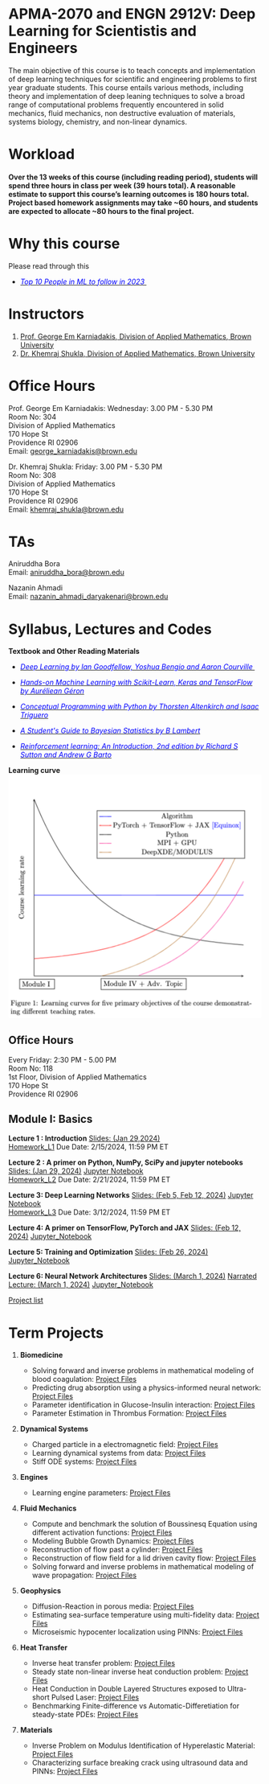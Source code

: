 # APMA-2070 and ENGN 2912V: Deep Learning for Scientistis and Engineers

The main objective of this course is to teach concepts and implementation of deep learning techniques for scientific and engineering problems to first year graduate students. This course entails various methods, including theory and implementation of deep leaning techniques to solve a broad range of computational problems frequently encountered in solid mechanics, fluid mechanics, non destructive evaluation of materials, systems biology, chemistry, and non-linear dynamics.


# Workload

#### Over the 13 weeks of this course (including reading period), students will spend three hours in class per week (39 hours total). A reasonable estimate to support this course’s learning outcomes is 180 hours total. Project based homework assignments may take ~60 hours, and students are expected to allocate ~80 hours to the final project.


# Why this course
Please read through this  
* [<span style="color:blue"> <em>Top 10 People in ML to follow in 2023 </em> </span>](https://academy.digilab.co.uk/posts/which-ml-experts-should-you-follow-in-2023)



# Instructors  
1. [Prof. George Em Karniadakis, Division of Applied Mathematics, Brown University](https://scholar.google.com/citations?user=yZ0-ywkAAAAJ&hl=en&oi=ao)
2. [Dr. Khemraj Shukla, Division of Applied Mathematics, Brown University](https://scholar.google.com/citations?user=XMWXf8sAAAAJ&hl=en&oi=ao)

# Office Hours  
Prof. George Em Karniadakis: Wednesday: 3.00 PM - 5.30 PM  
Room No: 304  
Division of Applied Mathematics   
170 Hope St   
Providence RI 02906   
Email: <george_karniadakis@brown.edu>  


Dr. Khemraj Shukla: Friday: 3.00 PM - 5.30 PM  
Room No: 308    
Division of Applied Mathematics     
170 Hope St  
Providence RI 02906   
Email: <khemraj_shukla@brown.edu>    





# TAs
Aniruddha Bora  
Email: <aniruddha_bora@brown.edu>  

Nazanin Ahmadi  
Email: <nazanin_ahmadi_daryakenari@brown.edu>



## 


# Syllabus, Lectures and Codes 


**Textbook and Other Reading Materials** 

* [<span style="color:blue"> <em>Deep Learning by Ian Goodfellow, Yoshua Bengio and Aaron Courville </em> </span>](https://www.deeplearningbook.org)

* [<span style="color:blue"> <em>Hands-on Machine Learning with Scikit-Learn, Keras and TensorFlow by Auréliean Géron</em> </span>](https://www.amazon.com/Hands-Machine-Learning-Scikit-Learn-TensorFlow/dp/1492032646)

* [<span style="color:blue"> <em>Conceptual Programming with Python by Thorsten Altenkirch and Isaac Triguero</em> </span>](https://www.google.com/books/edition/Conceptual_Programming_with_Python/nUO0DwAAQBAJ?hl=en&gbpv=1&dq=conceptual+programming+with+python&printsec=frontcover)

* [<span style="color:blue"> <em>A Student's Guide to Bayesian Statistics by B Lambert  </em> </span>](https://www.torrossa.com/en/resources/an/5017731)

* [<span style="color:blue"> <em>Reinforcement learning: An Introduction, 2nd edition by Richard S Sutton and Andrew G Barto</em> </span>](https://scholar.google.ca/citations?view_op=view_citation&hl=en&user=6m4wv6gAAAAJ&citation_for_view=6m4wv6gAAAAJ:IWHjjKOFINEC)


**Learning curve**
![Learning curve](images/learning_curve.png?raw=true "Title") 


## Office Hours
Every Friday: 2:30 PM - 5.00 PM   
Room No: 118  
1st Floor, Division of Applied Mathematics   
170 Hope St   
Providence RI 02906   




## Module I: Basics 

**Lecture 1 : Introduction** [Slides: (Jan 29,2024)](https://www.dropbox.com/scl/fi/rzyza1r7folp7rkcwo9hg/Lecture_01_Introduction.pptx?rlkey=hu5um9r6pmpyeo0i0ej863u1h&dl=0)  
[Homework\_L1](Homeworks/HW\_L1.pdf) Due Date: 2/15/2024, 11:59 PM ET


**Lecture 2 : A primer on Python, NumPy, SciPy and jupyter notebooks** [Slides: (Jan 29, 2024)](https://www.dropbox.com/scl/fi/yj0sl2eoj9kscubfdr2qn/Lecture_02_Primer_Python_Final.pptx?rlkey=r2celqflu6pcklx17pdul4zyc&dl=0) [Jupyter Notebook](https://github.com/raj-brown/APMA_2070_ENGN_2912_SPRING_2024/blob/main/Lecture_2_Notebook/python_primer.ipynb)  
[Homework\_L2](Homeworks/HW\_L2.pdf) Due Date: 2/21/2024, 11:59 PM ET

**Lecture 3: Deep Learning Networks** [Slides: (Feb 5, Feb 12, 2024)](https://www.dropbox.com/scl/fi/1bpqfspvwwwh8gf6jddms/Lecture_03_Deep_Neural_Networks.pptx?rlkey=1sxh6oz5490pplx73jqy8bb0c&dl=0) [Jupyter Notebook](Lecture_3_Notebook/lec_03.ipynb)  
[Homework\_L3](Homeworks/HW\_L3.pdf) Due Date: 3/12/2024, 11:59 PM ET


**Lecture 4: A primer on TensorFlow, PyTorch and JAX** [Slides: (Feb 12, 2024)](https://www.dropbox.com/scl/fi/w8jtco6f93jrx9vzuf7rt/Lecture_04_Primer_PyT_TF_JAX.pptx?rlkey=98lpne3xcl7w5o6xkinahvhnw&dl=0) [Jupyter\_Notebook](Lecture_4_Notebook/1-pytorch.ipynb)  
<!--[Homework\_L4](Homeworks/HW\_L4.pdf) Due Date: 3/22/2024, 11:59 PM ET-->


**Lecture 5: Training and Optimization** [Slides: (Feb 26, 2024)](https://www.dropbox.com/scl/fi/lqwo41jufrvzyxut8xxeu/Lecture_05_Training_and_Optimization.pptx?rlkey=s2qndvzztvx4hk9d6a8s35gn4&dl=0) [Jupyter\_Notebook](Lecture_5_Notebook/optimizer_00.ipynb)  
<!--[Homework\_L5](Homeworks/HW\_L5.pdf)  Due Date: 4/30/2023, 11:59 PM ET -->


**Lecture 6: Neural Network Architectures** [Slides: (March 1, 2024)](https://www.dropbox.com/scl/fi/68nlavp3hox2z1bjtlu64/Lecture_06_NN_Architectures.pptx?rlkey=sfp31tv9yhl339cdbfptbu3ge&dl=0) [Narrated Lecture: (March 1, 2024)](https://www.dropbox.com/scl/fi/oi5p0dhs8s7qci234rpfp/Lecture-1.6-NN-Architectures.pptx?rlkey=so1n57mqauj09ofi2fikyh7f8&dl=0) [Jupyter\_Notebook](Lecture_6_Notebook/nn_architectures.ipynb)  

<!--[Homework\_L6](Homeworks/HW\_L6.pdf) Due Date: 4/30/2023, 11:59 PM ET
  
[end\_of\_semester\_FUN\_homework](Homeworks/end\_of\_semester\_FUN\_homework.pdf) Due Date: 4/30/2023

[Feb 15, 2023: end of Module I Homework L6]::

## Module II: Neural Differential Equations

**Lecture 7: Discovering Differential Equations** [Slides: (March 8, 2023)](https://www.dropbox.com/s/5sak81ce5fhjjxn/Lecture_07_DynSystems_Class.pptx?dl=0) [Jupyter\_Notebook](Lecture_7_Notebook/dynSys.ipynb)  


**Lecture 8: Physics-Informed Neural Networks (PINNs)- Part I** [Slides: (March 15, March 22, 2023)](https://www.dropbox.com/s/5z9lgbfxj7cl3xq/Lecture_08_PINNs_I.pptx?dl=0) [Jupyter\_Notebook](Lecture_8_Notebook/pinns.ipynb)  



**Lecture 9: Physics-Informed Neural Networks (PINNs)- Part II** [Slides: (March 22, 2023)](https://www.dropbox.com/s/usmros72jyruwmg/Lecture_09_PINNs_II.pptx?dl=0) 


## Module III: Neural Operators

**Lecture 10: Deep Operator Network (DeepONet)** [Slides: (April 5, 2023)](https://www.dropbox.com/s/jl4yjeao8jvxkm7/Lecture_10_DeepONet.pptx?dl=0) [Jupyter\_Notebook](Lecture_10_Notebook/operators.ipynb) [DATA\_FOR\_FNO](https://www.dropbox.com/s/klxu19gn9oxjdwf/burgers\_data\_R10.mat?dl=0)  
 [ADD\_ON:FOURIER\_REVIEW](https://www.dropbox.com/s/td0alw980o6kv6n/Lecture_10_Fourier_Add_on.pptx?dl=0) [Jupyter\_Notebook\_Fourier](Lecture_10_Notebook/fourier_example.ipynb)

**Lecture 11: Implementation of PINNs and DeepOnet** [Slides: (April 12, 2023)](https://www.dropbox.com/s/c9reg4t51vnucr9/Lecture_11_implementation_PINNS_DeepXDE.pptx?dl=0) [Video](https://www.dropbox.com/s/7djuy296vqs0hbx/Lecture_11_DeepXDE.mp4?dl=0) [Jupyter\_Notebook](Lecture_11_Notebook/deepXde.ipynb) [DATA\_FOR\_DEEPONET](https://www.dropbox.com/sh/dkmn84nccqcbuts/AAC9gunsRcCzfv4ETrTm56cWa?dl=0)


## Module IV: SciML Uncertainty Quantification (SciML-UQ)

**Lecture 12: Machine Learning using Multi-Fidelity Data** [Slides: (April 19, April 26, 2023)](https://www.dropbox.com/s/0lq9w00zzz57p22/Lecture_12_Multi-fidelity_GK.pptx?dl=0) [Jupyter\_Notebook](Lecture_12_Notebook/multi_fidelity_notbook.ipynb)

**Lecture 13: Uncertainty Quantification(UQ) in Scientific Machine Learning** [Slides: (April 26, May 3, 2023)](https://www.dropbox.com/scl/fi/ibyb1baqgs3dph1jt79hy/Lecture_13_UQ.pptx?dl=0&rlkey=9eiwy8r28ekndwfih55qntmuj) [Jupyter\_Notebook](Lecture_13_Notebook/neural_uq.ipynb) [Slides: Neural\_UQ](https://www.dropbox.com/s/04kvh4d4vtpadz6/Lecture_12_ADD_ON_NeuralUQ.pptx?dl=0) [Neural\_UQ\_PT\_MODEL](https://www.dropbox.com/sh/8mzjvr3dj5j2u1e/AAAUEi6sCxZyRpdhMzoJXLBia?dl=0) [DATA\_Neural\_UQ](https://www.dropbox.com/sh/8913w72bkjvmia9/AACpQJdl4-_LUQNUmmRjcg6Fa?dl=0)



## Advanced Topics

1. **Multi-GPU Scientific Machine Learning** [Slides: (April 12, April 19, 2023)](https://www.dropbox.com/s/bv68sehg1yssg1w/Multi-GPU%20Scientific%20Machine%20Learning.pptx?dl=0) [Python Code](Advanced_Topics) [Slides: NVIDIA-MODULUS](https://www.dropbox.com/s/byyz6xc3g30q0yh/MODULUS_NVIDIA.pptx?dl=0)


-->

[Project list](Project_list.pdf)


# Term Projects

1. **Biomedicine**
   * Solving forward and inverse problems in mathematical modeling of blood coagulation: [Project Files](https://www.dropbox.com/sh/n866zxh8cxdsqz1/AADBYT_5-xS8x94RDutOJ4Xza?dl=0)  
   * Predicting drug absorption using a physics-informed neural network: [Project Files](https://www.dropbox.com/sh/acdj0nb91zg4vzr/AADHQoabk7SrwM7aP5wuESywa?dl=0)
   * Parameter identification in Glucose-Insulin interaction: [Project Files](https://www.dropbox.com/sh/3dqxhlir7ij3k0p/AAAwzDKlUJQqb8BF5rePsmpwa?dl=0)
   * Parameter Estimation in Thrombus Formation: [Project Files](https://www.dropbox.com/sh/a5albb9toxl79cn/AAAxkUHoq1ZCin2KDKVEXDS2a?dl=0)

2. **Dynamical Systems**
   * Charged particle in a electromagnetic field: [Project Files](https://www.dropbox.com/sh/dktv3s13hu5lop4/AAAFgsb50_Ks0zxELoC3_7Hua?dl=0)
   * Learning dynamical systems from data: [Project Files](https://www.dropbox.com/sh/1ivo7t8uujh9zej/AADAEeF6SBeYQLt22cBF0ITXa?dl=0)
   * Stiff ODE systems: [Project Files](https://www.dropbox.com/sh/cenqy1pqiaah9yi/AABjM5fR52SXsFuFpfjT4pvpa?dl=0)

3. **Engines**
   * Learning engine parameters: [Project Files](https://www.dropbox.com/sh/83xcrd7ossiog7r/AAAKHISuKugG91CB7OOVSsnxa?dl=0)

4. **Fluid Mechanics**
   * Compute and benchmark the solution of Boussinesq Equation using different activation functions: [Project Files](https://www.dropbox.com/sh/x0vcr25ylpi8jok/AACvAl3f4rV5Iv6rspES14TTa?dl=0)
   * Modeling Bubble Growth Dynamics: [Project Files](https://www.dropbox.com/sh/ep604br36ycsfih/AADbZ-5K4af-e1RRT2kEIRara?dl=0)
   * Reconstruction of flow past a cylinder: [Project Files](https://www.dropbox.com/sh/qoxsadqlo8yevmd/AACXkzaG5ToalNAYveVaoTqLa?dl=0)
   * Reconstruction of flow field for a lid driven cavity flow: [Project Files](https://www.dropbox.com/sh/if0auhruas9jnx9/AABEjNc6ynTCkjxJmHyDctR5a?dl=0)
   * Solving forward and inverse problems in mathematical modeling of wave propagation: [Project Files](https://www.dropbox.com/sh/j9yiutzgsafg9ie/AACCi1bQKQoDMM5iU2sli6I1a?dl=0)

5. **Geophysics**
   * Diffusion-Reaction in porous media: [Project Files](https://www.dropbox.com/sh/wmibretvmz49c33/AAAZfNsirVYUSHeVHESGV7UQa?dl=0)
   * Estimating sea-surface temperature using multi-fidelity data: [Project Files](https://www.dropbox.com/sh/2ny1m0jptxbw79s/AADy-rOr0RLJSRgKoRzEfkO4a?dl=0)
   * Microseismic hypocenter localization using PINNs: [Project Files](https://www.dropbox.com/sh/9jqvrx0hwu10ngq/AADkrBAWwu-usIjSxlCQsdpOa?dl=0)

6. **Heat Transfer**
   * Inverse heat transfer problem: [Project Files](https://www.dropbox.com/sh/63t4hl3ifu5hqwh/AAA_FpV7iDTNaLP8rXXPtAMRa?dl=0)
   * Steady state non-linear inverse heat conduction problem: [Project Files](https://www.dropbox.com/sh/mjkqntq6sdy0lzy/AAAWiG_xT4OMj5oIkOxVFPioa?dl=0)
   * Heat Conduction in Double Layered Structures exposed to Ultra-short Pulsed Laser: [Project Files](https://www.dropbox.com/sh/8h1v6tqm04hysrg/AAASSR5kpA4Kd6ft4imwVRcPa?dl=0)
   * Benchmarking Finite-difference vs Automatic-Differetiation for steady-state PDEs: [Project Files](https://www.dropbox.com/s/27etrkfjjbxvuy9/FDM_vs_AD.pdf?dl=0)

7. **Materials**
   * Inverse Problem on Modulus Identification of Hyperelastic Material: [Project Files](https://www.dropbox.com/sh/gzc7r9uokhf6qvp/AAAdcufJ9ktcJr-CYMWYPwUma?dl=0)
   * Characterizing surface breaking crack using ultrasound data and PINNs: [Project Files](https://www.dropbox.com/sh/rykynd704ulgng8/AABOHqZDwrILL7HvNhaC6mITa?dl=0)

